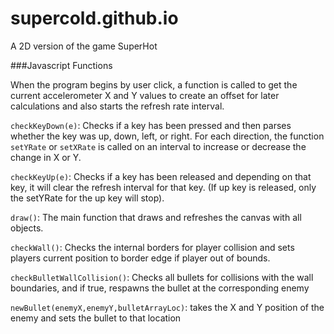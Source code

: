 # supercold.github.io
A 2D version of the game SuperHot

###Javascript Functions

When the program begins by user click, a function is called to get the current accelerometer X and Y values to create an offset for later calculations and also starts the refresh rate interval.

`checkKeyDown(e)`: Checks if a key has been pressed and then parses whether the key was up, down, left, or right. For each direction, the function `setYRate` or `setXRate` is called on an interval to increase or decrease the change in X or Y.

`checkKeyUp(e)`: Checks if a key has been released and depending on that key, it will clear the refresh interval for that key. (If up key is released, only the setYRate for the up key will stop).

`draw()`: The main function that draws and refreshes the canvas with all objects.

`checkWall()`: Checks the internal borders for player collision and sets players current position to border edge if player out of bounds.

`checkBulletWallCollision()`: Checks all bullets for collisions with the wall boundaries, and if true, respawns the bullet at the corresponding enemy

`newBullet(enemyX,enemyY,bulletArrayLoc)`: takes the X and Y position of the enemy and sets the bullet to that location
